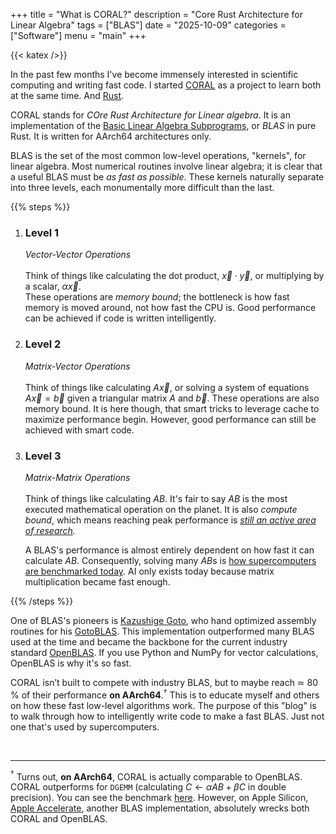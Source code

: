 +++ 
title = "What is CORAL?" 
description = "Core Rust Architecture for Linear Algebra" 
tags = ["BLAS"]
date = "2025-10-09" 
categories = ["Software"] 
menu = "main"
+++

{{< katex />}}

In the past few months I've become immensely interested in scientific computing
and writing fast code. I started [CORAL](https://github.com/devdeliw/CORAL) as a project to learn both at the same
time. And [Rust](https://rust-lang.org). 

CORAL stands for *COre Rust Architecture for Linear algebra*. It is an
implementation of the [Basic Linear Algebra
Subprograms](https://en.wikipedia.org/wiki/Basic_Linear_Algebra_Subprograms), or
*BLAS* in pure Rust. It is written for AArch64 architectures only.

BLAS is the set of the most common low-level operations, "kernels", for linear
algebra. Most numerical routines involve linear algebra; it is clear
that a useful BLAS must be *as fast as possible*. These kernels naturally separate 
into three levels, each monumentally more difficult than the last. 

{{% steps %}} 
1. ### Level 1 
    *Vector-Vector Operations* <br><br>
    Think of things like calculating the dot product, $\vec{x} \cdot \vec{y}$, 
    or multiplying by a scalar, $\alpha \vec{x}$. <br> 
    These operations are *memory bound*; the bottleneck is how fast memory 
    is moved around, not how fast the CPU is. Good performance can be achieved 
    if code is written intelligently.

2. ### Level 2 
    *Matrix-Vector Operations* <br><br> 
    Think of things like calculating $A\vec{x}$, or solving a system of
    equations $A\vec{x} = \vec{b}$ given a triangular matrix
    $A$ and $\vec{b}$. These operations are also memory bound. It is here
    though, that smart tricks to leverage cache to maximize performance begin.
    However, good performance can still be achieved with smart code.

3. ### Level 3 
    *Matrix-Matrix Operations* <br><br> 
    Think of things like calculating $AB$. It's fair to say $AB$ is
    the most executed mathematical operation on the planet. It is also *compute bound*, which means 
    reaching peak performance is *[still an active area of research](https://en.wikipedia.org/wiki/Computational_complexity_of_matrix_multiplication).*
    
    A BLAS's performance is almost entirely dependent on how fast it can 
    calculate $AB$. Consequently, solving many $AB$s is [how supercomputers are
    benchmarked today](https://en.wikipedia.org/wiki/LINPACK_benchmarks). AI
    only exists today because matrix multiplication became fast enough. 
    

{{% /steps %}}

One of BLAS's pioneers is [Kazushige
Goto](https://en.wikipedia.org/wiki/Kazushige_Goto), who hand optimized assembly
routines for his [GotoBLAS](https://www.cs.utexas.edu/~flame/pubs/GotoTOMS_final.pdf). 
This implementation outperformed many BLAS used at the time and became the
backbone for the current industry standard [OpenBLAS](https://github.com/OpenMathLib/OpenBLAS). 
If you use Python and NumPy for vector calculations, OpenBLAS is why it's so fast. 

CORAL isn’t built to compete with industry BLAS, but to maybe reach $\simeq$ 80 % of their
performance **on AArch64**.$^\dagger$ This is to educate myself and others on how these 
fast low-level algorithms work. The purpose of this "blog" is to walk through how to
intelligently write code to make a fast BLAS. Just not one that's used by
supercomputers.

<br>

--- 
$^\dagger$ Turns out, **on AArch64**, CORAL is actually comparable to OpenBLAS. CORAL
outperforms for `DGEMM` (calculating $C \leftarrow \alpha AB + \beta C$ in
double precision). You can see the benchmark
[here](https://github.com/devdeliw/CORAL/blob/main/benches/plots/DGEMM_NOTRANSPOSE_x_NOTRANSPOSE.png). 
However, on Apple Silicon, [Apple
Accelerate](https://developer.apple.com/documentation/accelerate), another BLAS
implementation, absolutely wrecks both CORAL and OpenBLAS. 

